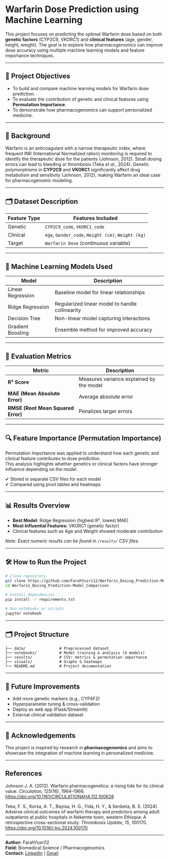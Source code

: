 # Warfarin Dose Prediction using Machine Learning

This project focuses on predicting the optimal Warfarin dose based on both **genetic factors** (CYP2C9, VKORC1) and **clinical features** (age, gender, height, weight). The goal is to explore how pharmacogenomics can improve dose accuracy using multiple machine learning models and feature importance techniques.

---

## 📌 Project Objectives

- To build and compare machine learning models for Warfarin dose prediction.
- To evaluate the contribution of genetic and clinical features using **Permutation Importance**.
- To demonstrate how pharmacogenomics can support personalized medicine.

---

## 🧬 Background

Warfarin is an anticoagulant with a narrow therapeutic index, where frequent INR (International Normalized ration) monitoring is required to identify the therapeutic dose for the patients (Johnson, 2012). Small dosing errors can lead to bleeding or thrombosis (Teka *et al*., 2024). Genetic polymorphisms in **CYP2C9** and **VKORC1** significantly affect drug metabolism and sensitivity (Johnson, 2012), making Warfarin an ideal case for pharmacogenomic modeling.

---

## 🗂️ Dataset Description

| Feature Type  | Features Included                         |
|---------------|-------------------------------------------|
| Genetic       | `CYP2C9_code`, `VKORC1_code`              |
| Clinical      | `Age`, `Gender_code`, `Height (cm)`, `Weight (kg)` |
| Target        | `Warfarin Dose` (continuous variable)     |

---

## 🤖 Machine Learning Models Used

| Model | Description |
|-------|------------|
| Linear Regression | Baseline model for linear relationships |
| Ridge Regression  | Regularized linear model to handle collinearity |
| Decision Tree     | Non-linear model capturing interactions |
| Gradient Boosting | Ensemble method for improved accuracy |

---

## 📏 Evaluation Metrics

| Metric | Description |
|--------|------------|
| **R² Score** | Measures variance explained by the model |
| **MAE (Mean Absolute Error)** | Average absolute error |
| **RMSE (Root Mean Squared Error)** | Penalizes larger errors |

---

## 🔍 Feature Importance (Permutation Importance)

Permutation Importance was applied to understand how each genetic and clinical feature contributes to dose prediction.  
This analysis highlights whether genetics or clinical factors have stronger influence depending on the model.

✔ Stored in separate CSV files for each model  
✔ Compared using pivot tables and heatmaps

---

## 📊 Results Overview 

- **Best Model:** Ridge Regression (highest R², lowest MAE)
- **Most Influential Features:** VKORC1 (genetic factor)
- Clinical features such as Age and Weight showed moderate contribution

*Note: Exact numeric results can be found in `/results/` CSV files.*

---

## 🛠️ How to Run the Project

```bash
# Clone repository
git clone https://github.com/FarahYusri12/Warfarin_Dosing_Prediction-Model_Comparison.git
cd Warfarin_Dosing_Prediction-Model_Comparison

# Install dependencies
pip install -r requirements.txt

# Run notebooks or scripts
jupyter notebook
```

---

## 🗂️ Project Structure 

```
├── data/               # Preprocessed dataset 
├── notebooks/          # Model training & analysis (4 models)
├── results/            # CSV: metrics & permutation importance
├── visuals/            # Graphs & heatmaps
└── README.md           # Project documentation
```

---

## 🚀 Future Improvements

- Add more genetic markers (e.g., CYP4F2)
- Hyperparameter tuning & cross-validation
- Deploy as web app (Flask/Streamlit)
- External clinical validation dataset

---

## 🙌 Acknowledgements

This project is inspired by research in **pharmacogenomics** and aims to showcase the integration of machine learning in personalized medicine.

---

## References

Johnson J. A. (2012). Warfarin pharmacogenetics: a rising tide for its clinical value. *Circulation, 125*(16), 1964–1966. https://doi.org/10.1161/CIRCULATIONAHA.112.100628

Teka, F. S., Korsa, A. T., Bayisa, H. G., Fida, H. Y., & Senbeta, B. S. (2024). Adverse clinical outcomes of warfarin therapy and predictors among adult outpatients at public hospitals in Nekemte town, western Ethiopia: A retrospective cross-sectional study. *Thrombosis Update, 15*, 100170. https://doi.org/10.1016/j.tru.2024.100170

---
**Author:** FarahYusri12  
**Field:** Biomedical Science / Pharmacogenomics  
**Contact:** [LinkedIn](http://www.linkedin.com/in/farah-yusri) | [Gmail](mailto:farahyusri12@gmail.com)



